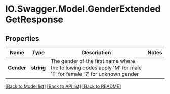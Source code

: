 # IO.Swagger.Model.GenderExtendedGetResponse
## Properties

Name | Type | Description | Notes
------------ | ------------- | ------------- | -------------
**Gender** | **string** | The gender of the first name where the following codes apply &#39;M&#39; for male &#39;F&#39; for female &#39;?&#39; for unknown gender  | 

[[Back to Model list]](../README.md#documentation-for-models) [[Back to API list]](../README.md#documentation-for-api-endpoints) [[Back to README]](../README.md)

